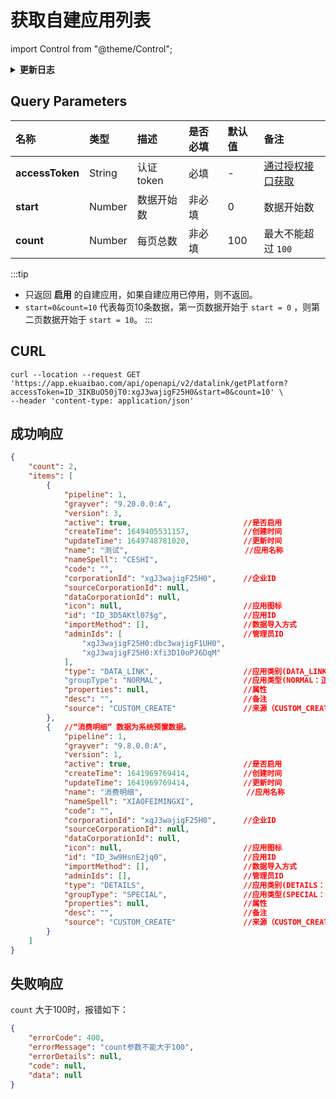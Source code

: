 # 获取自建应用列表

import Control from "@theme/Control";

<Control
method="GET"
url="/api/openapi/v2/datalink/getPlatform"
/>

<details>
  <summary><b>更新日志</b></summary>
  <div>

[**1.7.0**](/docs/open-api/notice/update-log#170) -> 🆕 新增了本接口。<br/>

  </div>
</details>

## Query Parameters

| 名称 | 类型 | 描述 | 是否必填 | 默认值 | 备注 |
| :--- | :--- | :--- | :--- |:--- | :--- |
| **accessToken** | String | 认证token  | 必填   | - | [通过授权接口获取](/docs/open-api/getting-started/auth) |
| **start**       | Number | 数据开始数  | 非必填  | 0 | 数据开始数 |
| **count**       | Number | 每页总数    | 非必填 | 100 | 最大不能超过 `100` |

:::tip
- 只返回 **启用** 的自建应用，如果自建应用已停用，则不返回。
- `start=0&count=10` 代表每页10条数据，第一页数据开始于 `start = 0` ，则第二页数据开始于 `start = 10`。
:::

## CURL
```shell
curl --location --request GET 'https://app.ekuaibao.com/api/openapi/v2/datalink/getPlatform?accessToken=ID_3IKBuO50jT0:xgJ3wajigF25H0&start=0&count=10' \
--header 'content-type: application/json'
```

## 成功响应
```json
{
    "count": 2,
    "items": [
        {
            "pipeline": 1,
            "grayver": "9.20.0.0:A",
            "version": 3,
            "active": true,                         //是否启用
            "createTime": 1649405531157,            //创建时间
            "updateTime": 1649748781020,            //更新时间
            "name": "测试",                          //应用名称
            "nameSpell": "CESHI",
            "code": "",
            "corporationId": "xgJ3wajigF25H0",      //企业ID
            "sourceCorporationId": null,
            "dataCorporationId": null,
            "icon": null,                           //应用图标
            "id": "ID_3D5AKtl07$g",                 //应用ID
            "importMethod": [],                     //数据导入方式
            "adminIds": [                           //管理员ID
                "xgJ3wajigF25H0:dbc3wajigF1UH0",
                "xgJ3wajigF25H0:Xfi3D10oPJ6DqM"
            ],
            "type": "DATA_LINK",                    //应用类别(DATA_LINK : 业务对象)
            "groupType": "NORMAL",                  //应用类型(NORMAL：正常类型)
            "properties": null,                     //属性
            "desc": "",                             //备注
            "source": "CUSTOM_CREATE"               //来源（CUSTOM_CREATE：用户自建）
        },
        {   //“消费明细” 数据为系统预置数据。
            "pipeline": 1,
            "grayver": "9.8.0.0:A",
            "version": 1,
            "active": true,                         //是否启用
            "createTime": 1641969769414,            //创建时间
            "updateTime": 1641969769414,            //更新时间    
            "name": "消费明细",                       //应用名称
            "nameSpell": "XIAOFEIMINGXI",
            "code": "",
            "corporationId": "xgJ3wajigF25H0",      //企业ID
            "sourceCorporationId": null,
            "dataCorporationId": null,
            "icon": null,                           //应用图标
            "id": "ID_3w9HsnE2jq0",                 //应用ID
            "importMethod": [],                     //数据导入方式
            "adminIds": [],                         //管理员ID
            "type": "DETAILS",                      //应用类别(DETAILS：明细<系统预置类型>)
            "groupType": "SPECIAL",                 //应用类型(SPECIAL：特殊类型)
            "properties": null,                     //属性
            "desc": "",                             //备注
            "source": "CUSTOM_CREATE"               //来源（CUSTOM_CREATE：用户自建）
        }
    ]
}
```

## 失败响应
`count` 大于100时，报错如下：
```json
{
    "errorCode": 400,
    "errorMessage": "count参数不能大于100",
    "errorDetails": null,
    "code": null,
    "data": null
}
```

